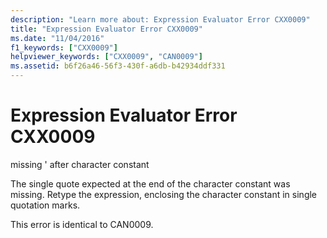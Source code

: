 ```yaml
---
description: "Learn more about: Expression Evaluator Error CXX0009"
title: "Expression Evaluator Error CXX0009"
ms.date: "11/04/2016"
f1_keywords: ["CXX0009"]
helpviewer_keywords: ["CXX0009", "CAN0009"]
ms.assetid: b6f26a46-56f3-430f-a6db-b42934ddf331
---
```

# Expression Evaluator Error CXX0009

missing ' after character constant

The single quote expected at the end of the character constant was missing. Retype the expression, enclosing the character constant in single quotation marks.

This error is identical to CAN0009.
